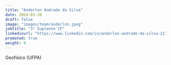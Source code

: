 ```yaml
---
title: "Anderlon Andrade da Silva"
date: 2024-03-20
draft: false
image: "images/team/anderlon.jpeg"
jobtitle: "3° Suplente CF"
linkedinurl: "https://www.linkedin.com/in/anderlon-andrade-da-silva-21700761"
promoted: true
weight: 9
---
```


Geofísico (UFPA)
